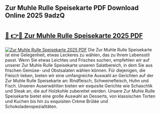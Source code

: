 ## Zur Muhle Rulle Speisekarte PDF Download Online 2025 9adzQ

# <h2><a href="http://gc6j91.nevu.top/?p=Zur+Muhle+Rulle+Speisekarte">🔗 👉🔴 Zur Muhle Rulle Speisekarte 2025 PDF</a></h2>

[![Zur Muhle Rulle Speisekarte 2025 PDF](https://i.imgur.com/dBaPXMq.png)](http://gc6j91.nevu.top/?p=Zur+Muhle+Rulle+Speisekarte)
Die Zur Muhle Rulle Speisekarte ist eine Gelegenheit, etwas Leckeres zu wählen, das zu Ihrem Lebensstil passt. Wenn Sie etwas Leichtes und Frisches suchen, empfehlen wir auf unserer Zur Muhle Rulle Speisekarte unseren Salatbereich, in dem Sie aus frischen Gemüse- und Obstsalaten wählen können. Für diejenigen, die Fleisch lieben, bieten wir eine umfangreiche Auswahl an Gerichten auf der Zur Muhle Rulle Speisekarte an: Rindfleisch, Schweinefleisch, Huhn und Fisch. Unseren Auserwählten bieten wir exquisite Gerichte wie Schaschlik und Steak an, die auf Holzkohle zubereitet werden. Unsere Zur Muhle Rulle Speisekarte bietet eine große Auswahl an Desserts, von klassischen Torten und Kuchen bis hin zu exquisiten Crème Brûlée und Schokoladenspezialitäten.
